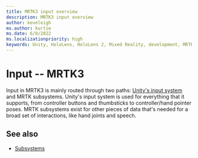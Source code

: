 ```yaml
---
title: MRTK3 input overview
description: MRTK3 input overview
author: keveleigh
ms.author: kurtie
ms.date: 6/8/2022
ms.localizationpriority: high
keywords: Unity, HoloLens, HoloLens 2, Mixed Reality, development, MRTK3, Mixed Reality Toolkit, input
---
```


# Input -- MRTK3

Input in MRTK3 is mainly routed through two paths: [Unity's input system](https://docs.unity3d.com/Packages/com.unity.inputsystem@latest) and MRTK subsystems. Unity's input system is used for everything that it supports, from controller buttons and thumbsticks to controller/hand pointer poses. MRTK subsystems exist for other pieces of data that's needed for a broad set of interactions, like hand joints and speech.

## See also

- [Subsystems](../../../mrtk3-overview/architecture/subsystems.md)
